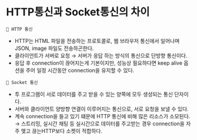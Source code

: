 # HTTP통신과 Socket통신의 차이

```
📌 HTTP 통신
```
- HTTP는 HTML 파일을 전송하는 프로토콜로, 웹 브라우저 통신에서 일어나며 JSON, image  파일도 전송하곤한다.
- 클라이언트가 서버로 요청 → 서버가 응답 하는 방식의 통신으로 단방향 통신이다.
- 응답 후 connection이 끊어지는게 기본이지만, 성능상 필요하다면 keep alive 옵션을 주어 일정 시간동안 connection을 유지할 수 있다.

```
📌 Socket 통신
```
- 투 프로그램이 서로 데이터를 주고 받을 수 있는 양쪽에 모두 생성되는 통신 단자이다.
- 서버와 클라이언트 양방향 연결이 이루어지는 통신으로, 서로 요청을 보낼 수 있다.
- 계속 connection을 들고 있기 떄문에 HTTP 통신에 비해 많은 리소스가 소모된다.
→ 스트리밍, 실시간 채팅 등 실시간으로 데이터를 주고받는 경우 connection을 자주 맺고 끊는HTTP보다 소켓이 적합하다.
